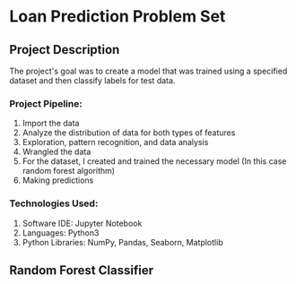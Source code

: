 # Loan Prediction Problem Set

## Project Description
The project's goal was to create a model that was trained using a specified dataset and then classify labels for test data.

### Project Pipeline: 
1. Import the data
2. Analyze the distribution of data for both types of features
3. Exploration, pattern recognition, and data analysis
4. Wrangled the data
5. For the dataset, I created and trained the necessary model (In this case random forest algorithm) 
6. Making predictions

### Technologies Used:
1. Software IDE: Jupyter Notebook
2. Languages: Python3
3. Python Libraries: NumPy, Pandas, Seaborn, Matplotlib

## Random Forest Classifier


